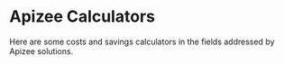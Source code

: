 # Apizee Calculators
Here are some costs and savings calculators in the fields addressed by Apizee solutions. 